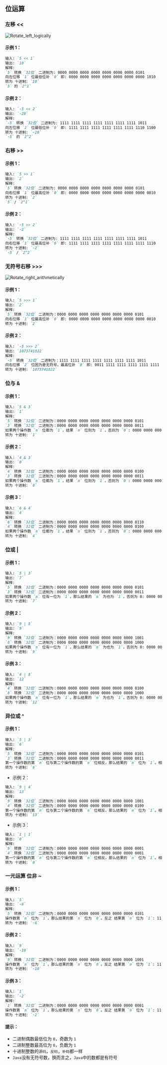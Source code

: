 ## 位运算

### 左移 <<

![Rotate_left_logically](../img/bit-arithmetic/Rotate_left_logically.svg)

#### 示例 1：

```markdown
输入: `5 << 1`
输出: `10`
解释: 
`5` 转换 `32位` 二进制为: 0000 0000 0000 0000 0000 0000 0000 0101
向左位移 `1` 位最低位补 `0` 即: 0000 0000 0000 0000 0000 0000 0000 1010
转为 十进制: `10`
`5` 的 `2^1`
```

#### 示例 2：

```markdown
输入: `-5 << 2`
输出: `-20`
解释: 
`-5` 转换 `32位` 二进制为: 1111 1111 1111 1111 1111 1111 1111 1011
向左位移 `2` 位最低位补 `0` 即: 1111 1111 1111 1111 1111 1111 1110 1100
转为 十进制: `-20`
`-5` 的 `2^2`
```

### 右移 >>

#### 示例 1：

```markdown
输入: `5 >> 1`
输出: `2`
解释:
`5` 转换 `32位` 二进制为: 0000 0000 0000 0000 0000 0000 0000 0101
向右位移 `1` 位最高位补 `0` 即: 0000 0000 0000 0000 0000 0000 0000 0010
转为 十进制: `2`
`5` / `2^1`
```

#### 示例 2：

```markdown
输入: `-5 >> 2`
输出: `-2`
解释:
`-5` 转换 `32位` 二进制为: 1111 1111 1111 1111 1111 1111 1111 1011
向右位移 `1` 位最高位补 `0` 即: 1111 1111 1111 1111 1111 1111 1111 1110
转为 十进制: `-2`
`-5` / `2^2`
```

### 无符号右移 >>>

![Rotate_right_arithmetically](../img/bit-arithmetic/Rotate_right_arithmetically.svg)

#### 示例 1：

```markdown
输入: `5 >>> 1`
输出: `2`
解释: 
`5` 转换 `32位` 二进制为：0000 0000 0000 0000 0000 0000 0000 0101
向右位移 `1` 位最高位补 `0` 即: 0000 0000 0000 0000 0000 0000 0000 0010
转为 十进制: `2`
```

#### 示例 2：

```markdown
输入: `-5 >>> 2`
输出: `1073741822`
解释: 
`-5` 转换 `32位` 二进制为：1111 1111 1111 1111 1111 1111 1111 1011
向右位移 `2` 位因为是无符号，最高位补 `0` 即: 0011 1111 1111 1111 1111 1111 1111 1110
转为 十进制: `1073741822`
```

### 位与 &

#### 示例 1：

```markdown
输入: `5 & 3`
输出: `1`
解释: 
`5` 转换 `32位` 二进制为：0000 0000 0000 0000 0000 0000 0000 0101
`3` 转换 `32位` 二进制为：0000 0000 0000 0000 0000 0000 0000 0011
如果两个操作数 `n` 位都为 `1`，结果 `n` 位则为 `1`，否则为 `0`: 0000 0000 0000 0000 0000 0000 0000 0001
转为 十进制: `1`
```

#### 示例 2：

```markdown
输入: `4 & 3`
输出: `0`
解释: 
`4` 转换 `32位` 二进制为：0000 0000 0000 0000 0000 0000 0000 0100
`3` 转换 `32位` 二进制为：0000 0000 0000 0000 0000 0000 0000 0011
如果两个操作数 `n` 位都为 `1`，结果 `n` 位则为 `1`，否则为 `0`: 0000 0000 0000 0000 0000 0000 0000 0000
转为 十进制: `0`
```

#### 示例 3：

```markdown
输入: `6 & 4`
输出: `4`
解释: 
`6` 转换 `32位` 二进制为：0000 0000 0000 0000 0000 0000 0000 0110
`4` 转换 `32位` 二进制为：0000 0000 0000 0000 0000 0000 0000 0100
如果两个操作数 `n` 位都为 `1`，结果 `n` 位则为 `1`，否则为 `0`: 0000 0000 0000 0000 0000 0000 0000 0100
转为 十进制: `4`
```

### 位或 |

#### 示例 1：

```markdown
输入: `5 | 3`
输出: `7`
解释: 
`5` 转换 `32位` 二进制为：0000 0000 0000 0000 0000 0000 0000 0101
`3` 转换 `32位` 二进制为：0000 0000 0000 0000 0000 0000 0000 0011
如果两个操作数 `n` 位有一位为 `1`，那么结果的 `n` 为也为 `1`，否则为 0: 0000 0000 0000 0000 0000 0000 0000 0111
转为 十进制: `7`
```

#### 示例 2：

```markdown
输入: `9 | 8`
输出: `9`
解释: 
`9` 转换 `32位` 二进制为：0000 0000 0000 0000 0000 0000 0000 1001
`8` 转换 `32位` 二进制为：0000 0000 0000 0000 0000 0000 0000 1000
如果两个操作数 `n` 位有一位为 `1`，那么结果的 `n` 为也为 `1`，否则为 0: 0000 0000 0000 0000 0000 0000 0000 1001
转为 十进制: `9`
```

#### 示例 3：

```markdown
输入: `4 | 8`
输出: `12`
解释: 
`4` 转换 `32位` 二进制为：0000 0000 0000 0000 0000 0000 0000 0100
`8` 转换 `32位` 二进制为：0000 0000 0000 0000 0000 0000 0000 1000
如果两个操作数 `n` 位有一位为 `1`，那么结果的 `n` 为也为 `1`，否则为 0: 0000 0000 0000 0000 0000 0000 0000 1100
转为 十进制: `12`
```

### 异位或 ^

#### 示例 1：

```markdown
输入: `5 | 3`
输出: `6`
解释: 
`5` 转换 `32位` 二进制为：0000 0000 0000 0000 0000 0000 0000 0101
`3` 转换 `32位` 二进制为：0000 0000 0000 0000 0000 0000 0000 0011
第一个操作数的第 `n` 位与第二个操作数的第 `n` 位相反，那么结果的 `n` 位为 `1`。相等则为 `0`: 0000 0000 0000 0000 0000 0000 0000 0110
转为 十进制: `6`
```

- 示例 2：

```markdown
输入: `9 | 4`
输出: `13`
解释: 
`9` 转换 `32位` 二进制为：0000 0000 0000 0000 0000 0000 0000 1001
`4` 转换 `32位` 二进制为：0000 0000 0000 0000 0000 0000 0000 0100
第一个操作数的第 `n` 位与第二个操作数的第 `n` 位相反，那么结果的 `n` 位为 `1`。相等则为 `0`: 0000 0000 0000 0000 0000 0000 0000 1101
转为 十进制: `13`
```

- 示例 3：

```markdown
输入: `1 | 1`
输出: `0`
解释: 
`9` 转换 `32位` 二进制为：0000 0000 0000 0000 0000 0000 0000 0001
`4` 转换 `32位` 二进制为：0000 0000 0000 0000 0000 0000 0000 0001
第一个操作数的第 `n` 位与第二个操作数的第 `n` 位相反，那么结果的 `n` 位为 `1`。相等则为 `0`: 0000 0000 0000 0000 0000 0000 0000 0000
转为 十进制: `0`
```

### 一元运算 位非 ~

#### 示例 1：

```markdown
输入: `5`
输出: `-6`
解释: 
`5` 转换 `32位` 二进制为：0000 0000 0000 0000 0000 0000 0000 0101
操作数第 `n` 位为 `1`，那么结果的第 `n` 位为 `0`。反之 结果第 `n` 位为 `1`: 1111 1111 1111 1111 1111 1111 1111 1010
转为 十进制: `-6`
```

#### 示例 2：

```markdown
输入: `9`
输出: `-10`
解释: 
`9` 转换 `32位` 二进制为：0000 0000 0000 0000 0000 0000 0000 1001
操作数第 `n` 位为 `1`，那么结果的第 `n` 位为 `0`。反之 结果第 `n` 位为 `1`: 1111 1111 1111 1111 1111 1111 1111 0110
转为 十进制: `-10`
```

#### 示例 3：

```markdown
输入: `1`
输出: `-2`
解释: 
`1` 转换 `32位` 二进制为：0000 0000 0000 0000 0000 0000 0000 0001
操作数第 `n` 位为 `1`，那么结果的第 `n` 位为 `0`。反之 结果第 `n` 位为 `1`: 1111 1111 1111 1111 1111 1111 1111 1110
转为 十进制: `-2`
```

#### 提示：

- 二进制偶数最低位为 `0`，奇数为 `1`
- 二进制整数最高位为 `0`，负数为 `1`
- 十进制整数的`源码`，`反码`，`补码`都一样
- `Java`没有无符号数，换而言之，`Java`中的数都是有符号
